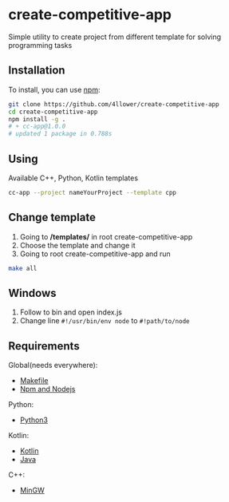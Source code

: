 # create-competitive-app

Simple utility to create project from different template for solving programming tasks

## Installation

To install, you can use [npm](https://npmjs.org/):

```bash
git clone https://github.com/4llower/create-competitive-app
cd create-competitive-app
npm install -g .
# + cc-app@1.0.0
# updated 1 package in 0.788s
```

## Using

Available C++, Python, Kotlin templates

```bash
cc-app --project nameYourProject --template cpp
```

## Change template

1. Going to **/templates/** in root create-competitive-app
2. Choose the template and change it
3. Going to root create-competitive-app and run

```bash
make all
```

## Windows

1. Follow to bin and open index.js
2. Change line `#!/usr/bin/env node` to `#!path/to/node`

## Requirements

Global(needs everywhere):

- [Makefile](https://www.gnu.org/software/make/)
- [Npm and Nodejs](https://nodejs.org/en/download/)

Python:

- [Python3](https://www.python.org/)

Kotlin:

- [Kotlin](https://kotlinlang.org/docs/tutorials/command-line.html)
- [Java](https://www.java.com/ru/download/)

C++:

- [MinGW](https://sourceforge.net/projects/mingw-w64/)
